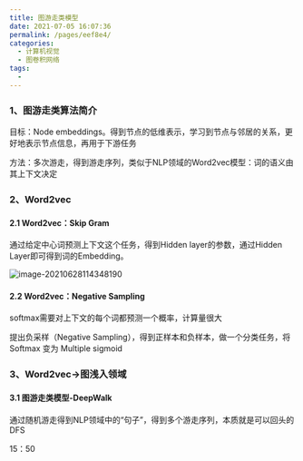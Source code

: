 ```yaml
---
title: 图游走类模型
date: 2021-07-05 16:07:36
permalink: /pages/eef8e4/
categories:
  - 计算机视觉
  - 图卷积网络
tags:
  - 
---
```

### 1、图游走类算法简介

目标：Node embeddings。得到节点的低维表示，学习到节点与邻居的关系，更好地表示节点信息，再用于下游任务

方法：多次游走，得到游走序列，类似于NLP领域的Word2vec模型：词的语义由其上下文决定



### 2、Word2vec

#### 2.1 Word2vec：Skip Gram

通过给定中心词预测上下文这个任务，得到Hidden layer的参数，通过Hidden Layer即可得到词的Embedding。

![image-20210628114348190](https://muyun-blog-pic.oss-cn-shanghai.aliyuncs.com/picgo/image-20210628114348190.png)

#### 2.2 Word2vec：Negative Sampling

softmax需要对上下文的每个词都预测一个概率，计算量很大

提出负采样（Negative Sampling），得到正样本和负样本，做一个分类任务，将 Softmax 变为 Multiple sigmoid

### 3、Word2vec->图浅入领域

#### 3.1 图游走类模型-DeepWalk

通过随机游走得到NLP领域中的“句子”，得到多个游走序列，本质就是可以回头的DFS

15：50



